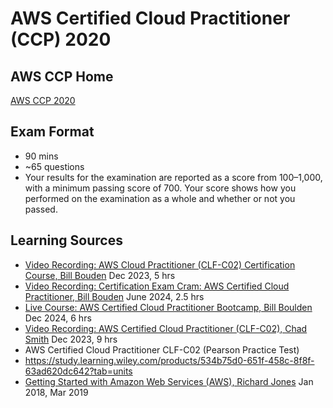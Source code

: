 # AWS Certified Cloud Practitioner (CCP) 2020

## AWS CCP Home
[AWS CCP 2020](https://aws.amazon.com/certification/certified-cloud-practitioner/)

## Exam Format
- 90 mins
- ~65 questions
- Your results for the examination are reported as a score from 100–1,000, with a minimum passing score of 700. Your score shows how you performed on the examination as a whole and whether or not you passed. 

## Learning Sources
- [Video Recording: AWS Cloud Practitioner (CLF-C02) Certification Course, Bill Bouden](https://learning.oreilly.com/videos/-/0636920864295/continue) Dec 2023, 5 hrs
- [Video Recording: Certification Exam Cram: AWS Certified Cloud Practitioner, Bill Bouden](https://learning.oreilly.com/videos/-/0642572037543/continue) June 2024, 2.5 hrs
- [Live Course: AWS Certified Cloud Practitioner Bootcamp, Bill Boulden](https://learning.oreilly.com/live-events/aws-certified-cloud-practitioner-bootcamp/0636920085066/0642572009068/) Dec 2024, 6 hrs
- [Video Recording: AWS Certified Cloud Practitioner (CLF-C02), Chad Smith](https://learning.oreilly.com/videos/-/9780138314934/continue) Dec 2023, 9 hrs
- AWS Certified Cloud Practitioner CLF-C02 (Pearson Practice Test)
- https://study.learning.wiley.com/products/534b75d0-651f-458c-8f8f-63ad620dc642?tab=units
- [Getting Started with Amazon Web Services (AWS), Richard Jones](https://learning.oreilly.com/live-events/getting-started-with-amazon-web-services-aws/0636920126294/0636920237099/) Jan 2018, Mar 2019